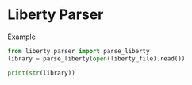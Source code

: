 # Liberty Parser

Example
```python
from liberty.parser import parse_liberty
library = parse_liberty(open(liberty_file).read())

print(str(library))
```
